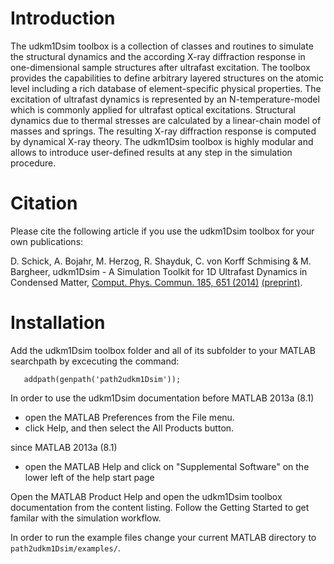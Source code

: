 # Introduction

The udkm1Dsim toolbox is a collection of classes and routines 
to simulate the structural dynamics and the according X-ray 
diffraction response in one-dimensional sample structures after 
ultrafast excitation. 
The toolbox provides the capabilities to define arbitrary layered 
structures on the atomic level including a rich database of 
element-specific physical properties. 
The excitation of ultrafast dynamics is represented by an 
N-temperature-model which is commonly applied for ultrafast 
optical excitations. 
Structural dynamics due to thermal stresses are calculated by 
a linear-chain model of masses and springs. 
The resulting X-ray diffraction response is computed by dynamical 
X-ray theory. 
The udkm1Dsim toolbox is highly modular and allows to introduce 
user-defined results at any step in the simulation procedure.

# Citation

Please cite the following article if you use the udkm1Dsim toolbox for your own publications:

D. Schick, A. Bojahr, M. Herzog, R. Shayduk, C. von Korff Schmising & M. Bargheer,
udkm1Dsim - A Simulation Toolkit for 1D Ultrafast Dynamics in Condensed Matter,
[Comput. Phys. Commun. 185, 651 (2014)](http://doi.org/10.1016/j.cpc.2013.10.009) [(preprint)](http://www.udkm.physik.uni-potsdam.de/medien/udkm1Dsim/udkm1DsimManuscriptPrePrint.pdf).

# Installation

Add the udkm1Dsim toolbox folder and all of its 
subfolder to your MATLAB searchpath by excecuting 
the command:

```
   addpath(genpath('path2udkm1Dsim'));
```
   
In order to use the udkm1Dsim documentation
before MATLAB 2013a (8.1) 
- open the MATLAB Preferences from the File menu. 
- click Help, and then select the All Products button.

since MATLAB 2013a (8.1)
- open the MATLAB Help and click on "Supplemental Software" on the lower 
  left of the help start page

Open the MATLAB Product Help and open the udkm1Dsim
toolbox documentation from the content listing.
Follow the Getting Started to get familar with the 
simulation workflow.

In order to run the example files change your current 
MATLAB directory to `path2udkm1Dsim/examples/`.
